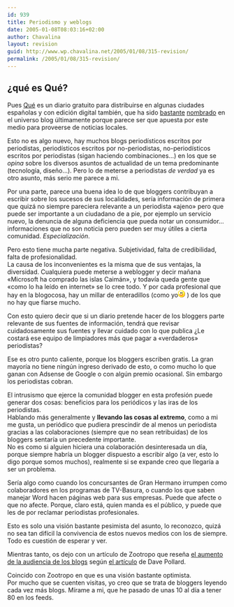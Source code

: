 ```yaml
---
id: 939
title: Periodismo y weblogs
date: 2005-01-08T08:03:16+02:00
author: Chavalina
layout: revision
guid: http://www.wp.chavalina.net/2005/01/08/315-revision/
permalink: /2005/01/08/315-revision/
---
```

## &iquest;qué es Qué?

Pues <a href="http://periodistas21.blogspot.com/2004/11/as-ser-qu.html" target="_blank">Qué</a> es un diario gratuito para distribuirse en algunas ciudades espa&ntilde;olas y con edición digital también, que ha sido <a href="http://tintachina.com/archivo/que.php" target="_blank">bastante</a> <a href="http://www.error500.net/modules/news/article.php?storyid=1151" target="_blank">nombrado</a> en el universo blog &uacute;ltimamente porque parece ser que apuesta por este medio para proveerse de noticias locales.

Esto no es algo nuevo, hay muchos blogs periodísticos escritos por periodistas, periodísticos escritos por no-periodistas, no-periodísticos escritos por periodistas (sigan haciendo combinaciones…) en los que se _opina_ sobre los diversos asuntos de actualidad de un tema predominante (tecnología, dise&ntilde;o…). Pero lo de meterse a periodistas _de verdad_ ya es otro asunto, más serio me parece a mi.

Por una parte, parece una buena idea lo de que bloggers contribuyan a escribir sobre los sucesos de sus localidades, sería información de primera que quizá no siempre pareciera relevante a un periodista «ajeno» pero que puede ser importante a un ciudadano de a pie, por ejemplo un servicio nuevo, la denuncia de alguna deficiencia que pueda notar un consumidor… informaciones que no son noticia pero pueden ser muy &uacute;tiles a cierta comunidad. _Especialización_.

Pero esto tiene mucha parte negativa. Subjetividad, falta de credibilidad, falta de profesionalidad.  
La causa de los inconvenientes es la misma que de sus ventajas, la diversidad. Cualquiera puede meterse a weblogger y decir ma&ntilde;ana «Microsoft ha comprado las islas Caimán», y todavía queda gente que «como lo ha leído en internet» se lo cree todo. Y por cada profesional que hay en la blogocosa, hay un millar de enteradillos (como yo![emo](/imagenes/emoticonos/sonrisa.gif) ) de los que no hay que fiarse mucho.

Con esto quiero decir que si un diario pretende hacer de los bloggers parte relevante de sus fuentes de información, tendrá que revisar cuidadosamente sus fuentes y llevar cuidado con lo que publica &iquest;Le costará ese equipo de limpiadores más que pagar a «verdaderos» periodistas?

Ese es otro punto caliente, porque los bloggers escriben gratis. La gran mayoría no tiene ning&uacute;n ingreso derivado de esto, o como mucho lo que ganan con Adsense de Google o con alg&uacute;n premio ocasional. Sin embargo los periodistas cobran.

El intrusismo que ejerce la comunidad blogger en esta profesión puede generar dos cosas: beneficios para los periódicos y las iras de los periodistas.  
Hablando más generalmente y **llevando las cosas al extremo**, como a mi me gusta, un periódico que pudiera prescindir de al menos un periodista gracias a las colaboraciones (siempre que no sean retribuidas) de los bloggers sentaría un precedente importante.  
No es como si alguien hiciera una colaboración desinteresada un día, porque siempre habría un blogger dispuesto a escribir algo (a ver, esto lo digo porque somos muchos), realmente si se expande creo que llegaría a ser un problema.

Sería algo como cuando los concursantes de Gran Hermano irrumpen como colaboradores en los programas de TV-Basura, o cuando los que saben manejar Word hacen páginas web para sus empresas. Puede que afecte o que no afecte. Porque, claro está, quien manda es el p&uacute;blico, y puede que les de por reclamar periodistas profesionales.

Esto es solo una visión bastante pesimista del asunto, lo reconozco, quizá no sea tan difícil la convivencia de estos nuevos medios con los de siempre. Todo es cuestión de esperar y ver.

Mientras tanto, os dejo con un artículo de Zootropo que rese&ntilde;a <a href="http://zootropo.f2o.org/archivos/2005/01/08/bitacoras-mas-alla-de-la-prensa-tradicional/" target="_blank">el aumento de la audiencia de los blogs</a> seg&uacute;n <a href="http://blogs.salon.com/0002007/2005/01/04.html#a1004" target="_blank">el artículo</a> de Dave Pollard.

Coincido con Zootropo en que es una visión bastante optimista.  
Por mucho que se cuenten visitas, yo creo que se trata de bloggers leyendo cada vez más blogs. Mírame a mi, que he pasado de unas 10 al día a tener 80 en los feeds.